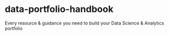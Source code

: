 # data-portfolio-handbook
Every resource &amp; guidance you need to build your Data Science &amp; Analytics portfolio
